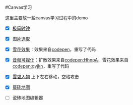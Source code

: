 #Canvas学习

这里主要放一些canvas学习过程中的demo

- [x] [极简时钟](http://lingyucoder.github.io/learn-canvas/clock/clock.html)

- [x] [图片选取](http://lingyucoder.github.io/learn-canvas/imagePicker/imagePicker.html)

- [x] [雪花效果](http://lingyucoder.github.io/learn-canvas/snow/snow.html)：效果来自[codepen](http://codepen.io/john052/pen/CwzGu)，重写了代码

- [x] [音频可视化](http://lingyucoder.github.io/learn-canvas/audioVisualiser/audioVisualiser.html)：扩散效果来自[codepen:HhnpA](http://codepen.io/thepheer/pen/HhnpA)，雪花效果来自[codepen:qvjkn](http://codepen.io/loktar00/pen/qvjkn)，重写了代码

- [x] [雪碧人物](http://lingyucoder.github.io/learn-canvas/sprites/sprites.html) 上下左右移动，空格攻击

- [x] [瓷砖地图](http://lingyucoder.github.io/learn-canvas/tilemap/tilemap.html)

- [ ] 瓷砖地图编辑器

